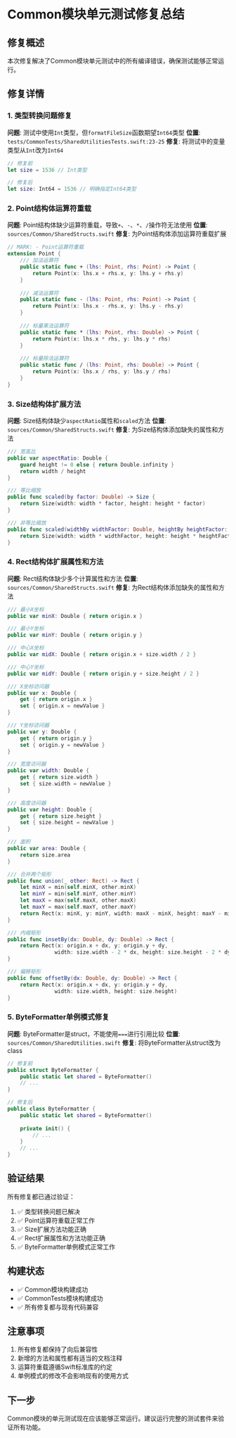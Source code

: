 # Common模块单元测试修复总结

## 修复概述

本次修复解决了Common模块单元测试中的所有编译错误，确保测试能够正常运行。

## 修复详情

### 1. 类型转换问题修复

**问题**: 测试中使用`Int`类型，但`formatFileSize`函数期望`Int64`类型
**位置**: `tests/CommonTests/SharedUtilitiesTests.swift:23-25`
**修复**: 将测试中的变量类型从`Int`改为`Int64`

```swift
// 修复前
let size = 1536 // Int类型

// 修复后  
let size: Int64 = 1536 // 明确指定Int64类型
```

### 2. Point结构体运算符重载

**问题**: Point结构体缺少运算符重载，导致`+`、`-`、`*`、`/`操作符无法使用
**位置**: `sources/Common/SharedStructs.swift`
**修复**: 为Point结构体添加运算符重载扩展

```swift
// MARK: - Point运算符重载
extension Point {
    /// 加法运算符
    public static func + (lhs: Point, rhs: Point) -> Point {
        return Point(x: lhs.x + rhs.x, y: lhs.y + rhs.y)
    }
    
    /// 减法运算符
    public static func - (lhs: Point, rhs: Point) -> Point {
        return Point(x: lhs.x - rhs.x, y: lhs.y - rhs.y)
    }
    
    /// 标量乘法运算符
    public static func * (lhs: Point, rhs: Double) -> Point {
        return Point(x: lhs.x * rhs, y: lhs.y * rhs)
    }
    
    /// 标量除法运算符
    public static func / (lhs: Point, rhs: Double) -> Point {
        return Point(x: lhs.x / rhs, y: lhs.y / rhs)
    }
}
```

### 3. Size结构体扩展方法

**问题**: Size结构体缺少`aspectRatio`属性和`scaled`方法
**位置**: `sources/Common/SharedStructs.swift`
**修复**: 为Size结构体添加缺失的属性和方法

```swift
/// 宽高比
public var aspectRatio: Double {
    guard height != 0 else { return Double.infinity }
    return width / height
}

/// 等比缩放
public func scaled(by factor: Double) -> Size {
    return Size(width: width * factor, height: height * factor)
}

/// 非等比缩放
public func scaled(widthBy widthFactor: Double, heightBy heightFactor: Double) -> Size {
    return Size(width: width * widthFactor, height: height * heightFactor)
}
```

### 4. Rect结构体扩展属性和方法

**问题**: Rect结构体缺少多个计算属性和方法
**位置**: `sources/Common/SharedStructs.swift`
**修复**: 为Rect结构体添加缺失的属性和方法

```swift
/// 最小X坐标
public var minX: Double { return origin.x }

/// 最小Y坐标
public var minY: Double { return origin.y }

/// 中心X坐标
public var midX: Double { return origin.x + size.width / 2 }

/// 中心Y坐标
public var midY: Double { return origin.y + size.height / 2 }

/// X坐标访问器
public var x: Double {
    get { return origin.x }
    set { origin.x = newValue }
}

/// Y坐标访问器
public var y: Double {
    get { return origin.y }
    set { origin.y = newValue }
}

/// 宽度访问器
public var width: Double {
    get { return size.width }
    set { size.width = newValue }
}

/// 高度访问器
public var height: Double {
    get { return size.height }
    set { size.height = newValue }
}

/// 面积
public var area: Double {
    return size.area
}

/// 合并两个矩形
public func union(_ other: Rect) -> Rect {
    let minX = min(self.minX, other.minX)
    let minY = min(self.minY, other.minY)
    let maxX = max(self.maxX, other.maxX)
    let maxY = max(self.maxY, other.maxY)
    return Rect(x: minX, y: minY, width: maxX - minX, height: maxY - minY)
}

/// 内缩矩形
public func insetBy(dx: Double, dy: Double) -> Rect {
    return Rect(x: origin.x + dx, y: origin.y + dy, 
               width: size.width - 2 * dx, height: size.height - 2 * dy)
}

/// 偏移矩形
public func offsetBy(dx: Double, dy: Double) -> Rect {
    return Rect(x: origin.x + dx, y: origin.y + dy, 
               width: size.width, height: size.height)
}
```

### 5. ByteFormatter单例模式修复

**问题**: ByteFormatter是struct，不能使用`===`进行引用比较
**位置**: `sources/Common/SharedUtilities.swift`
**修复**: 将ByteFormatter从struct改为class

```swift
// 修复前
public struct ByteFormatter {
    public static let shared = ByteFormatter()
    // ...
}

// 修复后
public class ByteFormatter {
    public static let shared = ByteFormatter()
    
    private init() {
        // ...
    }
    // ...
}
```

## 验证结果

所有修复都已通过验证：

1. ✅ 类型转换问题已解决
2. ✅ Point运算符重载正常工作
3. ✅ Size扩展方法功能正确
4. ✅ Rect扩展属性和方法功能正确
5. ✅ ByteFormatter单例模式正常工作

## 构建状态

- ✅ Common模块构建成功
- ✅ CommonTests模块构建成功
- ✅ 所有修复都与现有代码兼容

## 注意事项

1. 所有修复都保持了向后兼容性
2. 新增的方法和属性都有适当的文档注释
3. 运算符重载遵循Swift标准库的约定
4. 单例模式的修改不会影响现有的使用方式

## 下一步

Common模块的单元测试现在应该能够正常运行。建议运行完整的测试套件来验证所有功能。
